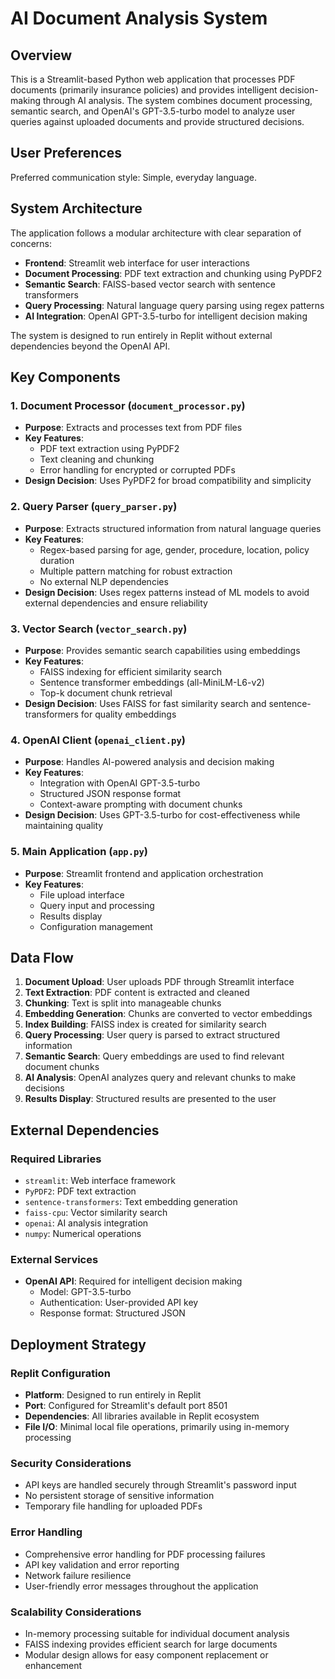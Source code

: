 # AI Document Analysis System

## Overview

This is a Streamlit-based Python web application that processes PDF documents (primarily insurance policies) and provides intelligent decision-making through AI analysis. The system combines document processing, semantic search, and OpenAI's GPT-3.5-turbo model to analyze user queries against uploaded documents and provide structured decisions.

## User Preferences

Preferred communication style: Simple, everyday language.

## System Architecture

The application follows a modular architecture with clear separation of concerns:

- **Frontend**: Streamlit web interface for user interactions
- **Document Processing**: PDF text extraction and chunking using PyPDF2
- **Semantic Search**: FAISS-based vector search with sentence transformers
- **Query Processing**: Natural language query parsing using regex patterns
- **AI Integration**: OpenAI GPT-3.5-turbo for intelligent decision making

The system is designed to run entirely in Replit without external dependencies beyond the OpenAI API.

## Key Components

### 1. Document Processor (`document_processor.py`)
- **Purpose**: Extracts and processes text from PDF files
- **Key Features**: 
  - PDF text extraction using PyPDF2
  - Text cleaning and chunking
  - Error handling for encrypted or corrupted PDFs
- **Design Decision**: Uses PyPDF2 for broad compatibility and simplicity

### 2. Query Parser (`query_parser.py`)
- **Purpose**: Extracts structured information from natural language queries
- **Key Features**:
  - Regex-based parsing for age, gender, procedure, location, policy duration
  - Multiple pattern matching for robust extraction
  - No external NLP dependencies
- **Design Decision**: Uses regex patterns instead of ML models to avoid external dependencies and ensure reliability

### 3. Vector Search (`vector_search.py`)
- **Purpose**: Provides semantic search capabilities using embeddings
- **Key Features**:
  - FAISS indexing for efficient similarity search
  - Sentence transformer embeddings (all-MiniLM-L6-v2)
  - Top-k document chunk retrieval
- **Design Decision**: Uses FAISS for fast similarity search and sentence-transformers for quality embeddings

### 4. OpenAI Client (`openai_client.py`)
- **Purpose**: Handles AI-powered analysis and decision making
- **Key Features**:
  - Integration with OpenAI GPT-3.5-turbo
  - Structured JSON response format
  - Context-aware prompting with document chunks
- **Design Decision**: Uses GPT-3.5-turbo for cost-effectiveness while maintaining quality

### 5. Main Application (`app.py`)
- **Purpose**: Streamlit frontend and application orchestration
- **Key Features**:
  - File upload interface
  - Query input and processing
  - Results display
  - Configuration management

## Data Flow

1. **Document Upload**: User uploads PDF through Streamlit interface
2. **Text Extraction**: PDF content is extracted and cleaned
3. **Chunking**: Text is split into manageable chunks
4. **Embedding Generation**: Chunks are converted to vector embeddings
5. **Index Building**: FAISS index is created for similarity search
6. **Query Processing**: User query is parsed to extract structured information
7. **Semantic Search**: Query embeddings are used to find relevant document chunks
8. **AI Analysis**: OpenAI analyzes query and relevant chunks to make decisions
9. **Results Display**: Structured results are presented to the user

## External Dependencies

### Required Libraries
- `streamlit`: Web interface framework
- `PyPDF2`: PDF text extraction
- `sentence-transformers`: Text embedding generation
- `faiss-cpu`: Vector similarity search
- `openai`: AI analysis integration
- `numpy`: Numerical operations

### External Services
- **OpenAI API**: Required for intelligent decision making
  - Model: GPT-3.5-turbo
  - Authentication: User-provided API key
  - Response format: Structured JSON

## Deployment Strategy

### Replit Configuration
- **Platform**: Designed to run entirely in Replit
- **Port**: Configured for Streamlit's default port 8501
- **Dependencies**: All libraries available in Replit ecosystem
- **File I/O**: Minimal local file operations, primarily using in-memory processing

### Security Considerations
- API keys are handled securely through Streamlit's password input
- No persistent storage of sensitive information
- Temporary file handling for uploaded PDFs

### Error Handling
- Comprehensive error handling for PDF processing failures
- API key validation and error reporting
- Network failure resilience
- User-friendly error messages throughout the application

### Scalability Considerations
- In-memory processing suitable for individual document analysis
- FAISS indexing provides efficient search for large documents
- Modular design allows for easy component replacement or enhancement